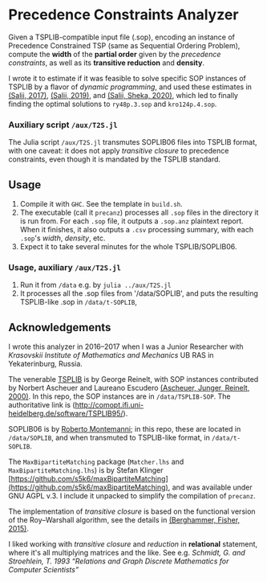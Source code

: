 # Precedence Constraints Analyzer
Given a TSPLIB-compatible input file (.sop), encoding an instance of Precedence Constrained TSP (same as Sequential Ordering Problem), compute the **width** of the **partial order** given by the _precedence constraints_, as well as its **transitive reduction** and **density**.

I wrote it to estimate if it was feasible to solve specific SOP instances of TSPLIB by a flavor of _dynamic programming_, and used these estimates in [(Salii, 2017)](https://www.researchgate.net/publication/318760355), [(Salii, 2019)](https://doi.org/10.1016/j.ejor.2018.06.003), and [(Salii, Sheka, 2020)](https://doi.org/10.1080/10556788.2020.1817447), which led to finally finding the optimal solutions to `ry48p.3.sop` and `kro124p.4.sop`.

### Auxiliary script `/aux/T2S.jl`

The Julia script `/aux/T2S.jl` transmutes SOPLIB06 files into TSPLIB format, with one caveat: it does not apply _transitive closure_ to precedence constraints, even though it is mandated by the TSPLIB standard. 

## Usage
1. Compile it with `GHC`. See the template in `build.sh`.
2. The executable (call it `precanz`) processes all `.sop` files in the directory it is run from. For each `.sop` file, it outputs a `.sop.anz` plaintext report. When it finishes, it also outputs a `.csv` processing summary, with each `.sop`'s _width_, _density_, etc.
3. Expect it to take several minutes for the whole TSPLIB/SOPLIB06.

### Usage, auxiliary `/aux/T2S.jl`
1. Run it from `/data` e.g. by `julia ../aux/T2S.jl`
2. It processes all the .sop files from '/data/SOPLIB', and puts the resulting TSPLIB-like .sop in `/data/t-SOPLIB`, 

## Acknowledgements 
I wrote this analyzer in 2016–2017 when I was a Junior Researcher with _Krasovskii Institute of Mathematics and Mechanics_ UB RAS in Yekaterinburg, Russia.

The venerable [TSPLIB](https://doi.org/10.1287/ijoc.3.4.376) is by George Reinelt, with SOP instances contributed by Norbert Ascheuer and Laureano Escudero [(Ascheuer, Junger, Reinelt, 2000)](https://doi.org/10.1023/A:1008779125567). In this repo, the SOP instances are in `/data/TSPLIB-SOP`. The authoritative link is (http://comopt.ifi.uni-heidelberg.de/software/TSPLIB95/).

SOPLIB06 is by [Roberto Montemanni](https://scholar.google.com/citations?user=-zIFgvcAAAAJ&hl=en&oi=ao); in this repo, these are located in `/data/SOPLIB`, and when transmuted to TSPLIB-like format, in `/data/t-SOPLIB`.

The `MaxBipartiteMatching` package (`Matcher.lhs` and `MaxBipartiteMatching.lhs`) is by Stefan Klinger [https://github.com/s5k6/maxBipartiteMatching](https://github.com/s5k6/maxBipartiteMatching), and was available under GNU AGPL v.3. I include it unpacked to simplify the compilation of `precanz`. 

The implementation of _transitive closure_ is based on the functional version of the Roy–Warshall algorithm, see the details in [(Berghammer, Fisher, 2015)](https://doi.org/10.1016/j.jlamp.2014.08.003).

I liked working with _transitive closure_ and _reduction_ in **relational** statement, where it's all multiplying matrices and the like. See e.g. _Schmidt, G. and Stroehlein, T. 1993 “Relations and Graph Discrete Mathematics for Computer Scientists”_


